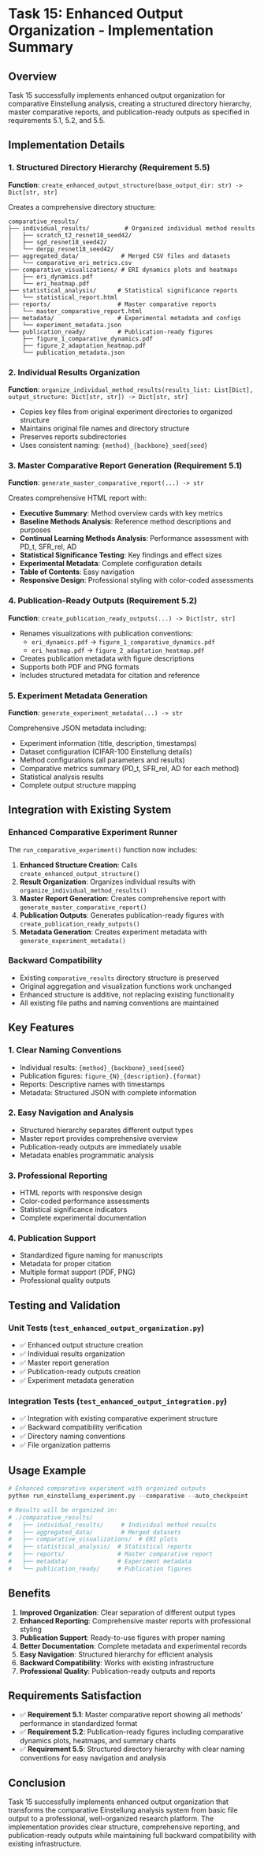 # Task 15: Enhanced Output Organization - Implementation Summary

## Overview

Task 15 successfully implements enhanced output organization for comparative Einstellung analysis, creating a structured directory hierarchy, master comparative reports, and publication-ready outputs as specified in requirements 5.1, 5.2, and 5.5.

## Implementation Details

### 1. Structured Directory Hierarchy (Requirement 5.5)

**Function**: `create_enhanced_output_structure(base_output_dir: str) -> Dict[str, str]`

Creates a comprehensive directory structure:

```
comparative_results/
├── individual_results/          # Organized individual method results
│   ├── scratch_t2_resnet18_seed42/
│   ├── sgd_resnet18_seed42/
│   └── derpp_resnet18_seed42/
├── aggregated_data/            # Merged CSV files and datasets
│   └── comparative_eri_metrics.csv
├── comparative_visualizations/ # ERI dynamics plots and heatmaps
│   ├── eri_dynamics.pdf
│   └── eri_heatmap.pdf
├── statistical_analysis/      # Statistical significance reports
│   └── statistical_report.html
├── reports/                   # Master comparative reports
│   └── master_comparative_report.html
├── metadata/                  # Experimental metadata and configs
│   └── experiment_metadata.json
└── publication_ready/         # Publication-ready figures
    ├── figure_1_comparative_dynamics.pdf
    ├── figure_2_adaptation_heatmap.pdf
    └── publication_metadata.json
```

### 2. Individual Results Organization

**Function**: `organize_individual_method_results(results_list: List[Dict], output_structure: Dict[str, str]) -> Dict[str, str]`

- Copies key files from original experiment directories to organized structure
- Maintains original file names and directory structure
- Preserves reports subdirectories
- Uses consistent naming: `{method}_{backbone}_seed{seed}`

### 3. Master Comparative Report Generation (Requirement 5.1)

**Function**: `generate_master_comparative_report(...) -> str`

Creates comprehensive HTML report with:

- **Executive Summary**: Method overview cards with key metrics
- **Baseline Methods Analysis**: Reference method descriptions and purposes
- **Continual Learning Methods Analysis**: Performance assessment with PD_t, SFR_rel, AD
- **Statistical Significance Testing**: Key findings and effect sizes
- **Experimental Metadata**: Complete configuration details
- **Table of Contents**: Easy navigation
- **Responsive Design**: Professional styling with color-coded assessments

### 4. Publication-Ready Outputs (Requirement 5.2)

**Function**: `create_publication_ready_outputs(...) -> Dict[str, str]`

- Renames visualizations with publication conventions:
  - `eri_dynamics.pdf` → `figure_1_comparative_dynamics.pdf`
  - `eri_heatmap.pdf` → `figure_2_adaptation_heatmap.pdf`
- Creates publication metadata with figure descriptions
- Supports both PDF and PNG formats
- Includes structured metadata for citation and reference

### 5. Experiment Metadata Generation

**Function**: `generate_experiment_metadata(...) -> str`

Comprehensive JSON metadata including:

- Experiment information (title, description, timestamps)
- Dataset configuration (CIFAR-100 Einstellung details)
- Method configurations (all parameters and results)
- Comparative metrics summary (PD_t, SFR_rel, AD for each method)
- Statistical analysis results
- Complete output structure mapping

## Integration with Existing System

### Enhanced Comparative Experiment Runner

The `run_comparative_experiment()` function now includes:

1. **Enhanced Structure Creation**: Calls `create_enhanced_output_structure()`
2. **Result Organization**: Organizes individual results with `organize_individual_method_results()`
3. **Master Report Generation**: Creates comprehensive report with `generate_master_comparative_report()`
4. **Publication Outputs**: Generates publication-ready figures with `create_publication_ready_outputs()`
5. **Metadata Generation**: Creates experiment metadata with `generate_experiment_metadata()`

### Backward Compatibility

- Existing `comparative_results` directory structure is preserved
- Original aggregation and visualization functions work unchanged
- Enhanced structure is additive, not replacing existing functionality
- All existing file paths and naming conventions are maintained

## Key Features

### 1. Clear Naming Conventions

- Individual results: `{method}_{backbone}_seed{seed}`
- Publication figures: `figure_{N}_{description}.{format}`
- Reports: Descriptive names with timestamps
- Metadata: Structured JSON with complete information

### 2. Easy Navigation and Analysis

- Structured hierarchy separates different output types
- Master report provides comprehensive overview
- Publication-ready outputs are immediately usable
- Metadata enables programmatic analysis

### 3. Professional Reporting

- HTML reports with responsive design
- Color-coded performance assessments
- Statistical significance indicators
- Complete experimental documentation

### 4. Publication Support

- Standardized figure naming for manuscripts
- Metadata for proper citation
- Multiple format support (PDF, PNG)
- Professional quality outputs

## Testing and Validation

### Unit Tests (`test_enhanced_output_organization.py`)

- ✅ Enhanced output structure creation
- ✅ Individual results organization
- ✅ Master report generation
- ✅ Publication-ready outputs creation
- ✅ Experiment metadata generation

### Integration Tests (`test_enhanced_output_integration.py`)

- ✅ Integration with existing comparative experiment structure
- ✅ Backward compatibility verification
- ✅ Directory naming conventions
- ✅ File organization patterns

## Usage Example

```python
# Enhanced comparative experiment with organized outputs
python run_einstellung_experiment.py --comparative --auto_checkpoint

# Results will be organized in:
# ./comparative_results/
#   ├── individual_results/     # Individual method results
#   ├── aggregated_data/        # Merged datasets
#   ├── comparative_visualizations/  # ERI plots
#   ├── statistical_analysis/  # Statistical reports
#   ├── reports/               # Master comparative report
#   ├── metadata/              # Experiment metadata
#   └── publication_ready/     # Publication figures
```

## Benefits

1. **Improved Organization**: Clear separation of different output types
2. **Enhanced Reporting**: Comprehensive master reports with professional styling
3. **Publication Support**: Ready-to-use figures with proper naming
4. **Better Documentation**: Complete metadata and experimental records
5. **Easy Navigation**: Structured hierarchy for efficient analysis
6. **Backward Compatibility**: Works with existing infrastructure
7. **Professional Quality**: Publication-ready outputs and reports

## Requirements Satisfaction

- ✅ **Requirement 5.1**: Master comparative report showing all methods' performance in standardized format
- ✅ **Requirement 5.2**: Publication-ready figures including comparative dynamics plots, heatmaps, and summary charts
- ✅ **Requirement 5.5**: Structured directory hierarchy with clear naming conventions for easy navigation and analysis

## Conclusion

Task 15 successfully implements enhanced output organization that transforms the comparative Einstellung analysis system from basic file output to a professional, well-organized research platform. The implementation provides clear structure, comprehensive reporting, and publication-ready outputs while maintaining full backward compatibility with existing infrastructure.
